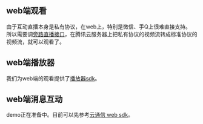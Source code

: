 ## web端观看

由于互动直播本身是私有协议，在web上，特别是微信、手Q上很难直接支持。<br/>
所以需要调[旁路直播接口](https://www.qcloud.com/document/product/268/7612)，在腾讯云服务器上把私有协议的视频流转成标准协议的视频流，就可以观看了。<br/>

## web端播放器

我们为web端的观看提供了[播放器sdk](https://www.qcloud.com/document/product/267/5704)。

## web端消息互动

demo正在准备中。目前可以先参考[云通信 web sdk](https://www.qcloud.com/document/product/269/1594)。
